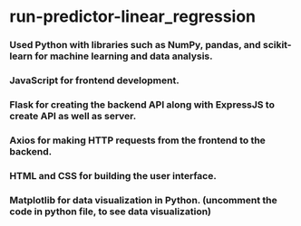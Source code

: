 ﻿# run-predictor-linear_regression

### Used Python with libraries such as NumPy, pandas, and scikit-learn for machine learning and data analysis.
### JavaScript for frontend development.
### Flask for creating the backend API along with ExpressJS to create API as well as server.
### Axios for making HTTP requests from the frontend to the backend.
### HTML and CSS for building the user interface.
### Matplotlib for data visualization in Python. (uncomment the code in python file, to see data visualization)
